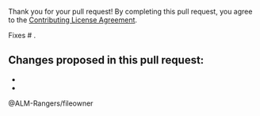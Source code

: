 Thank you for your pull request!
By completing this pull request, you agree to the [Contributing License Agreement](https://github.com/ALM-Rangers/@projectname@/blob/master/.github/CLA.md).

Fixes # .

Changes proposed in this pull request:  
- 
- 
- 

@ALM-Rangers/fileowner
